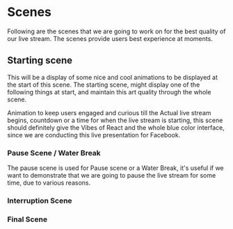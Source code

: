 # Scenes

Following are the scenes that we are going to work on
for the best quality of our live stream. The scenes provide users best experience 
at moments.

## Starting scene

This will be a display of some nice and cool animations to be displayed
at the start of this scene. The starting scene, might display one of the following 
things at start, and maintain this art quality through the whole scene.

Animation to keep users engaged and curious till the Actual live stream begins, 
countdown or a time for when the live stream is starting, this scene should definitely give the 
Vibes of React and the whole blue color interface, since we are conducting this live presentation
for Facebook.

### Pause Scene / Water Break
The pause scene is used for Pause scene or a Water Break, it's useful if we want to demonstrate
that we are going to pause the live stream for some time, due to various reasons.


### Interruption Scene

### Final Scene
